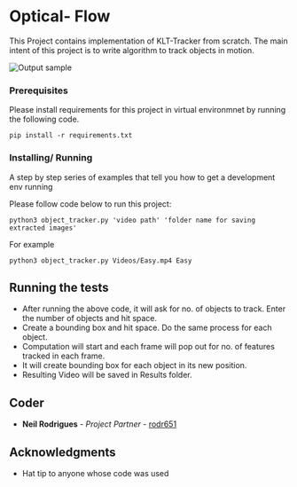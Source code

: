 # Optical- Flow

This Project contains implementation of KLT-Tracker from scratch. The main intent of this project is to write algorithm to track objects in motion.

![Output sample](https://github.com/arsjindal/Optical-flow/blob/master/Sample_ouput.gif)


### Prerequisites

Please install requirements for this project in virtual environmnet by running the following code.

```
pip install -r requirements.txt
```

### Installing/ Running

A step by step series of examples that tell you how to get a development env running

Please follow code below to run this project:

```
python3 object_tracker.py 'video path' 'folder name for saving extracted images'
```

For example

```
python3 object_tracker.py Videos/Easy.mp4 Easy
```


## Running the tests

* After running the above code, it will ask for no. of objects to track. Enter the number of objects and hit space.
* Create a bounding box and hit space. Do the same process for each object. 
* Computation will start and each frame will pop out for no. of features tracked in each frame. 
* It will create bounding box for each object in its new position.
* Resulting Video will be saved in Results folder.


## Coder

* **Neil Rodrigues** - *Project Partner* - [rodr651](https://github.com/rodri651)


## Acknowledgments

* Hat tip to anyone whose code was used
